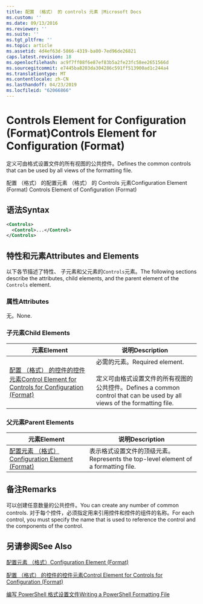 ```yaml
---
title: 配置 （格式） 的 controls 元素 |Microsoft Docs
ms.custom: ''
ms.date: 09/13/2016
ms.reviewer: ''
ms.suite: ''
ms.tgt_pltfrm: ''
ms.topic: article
ms.assetid: 4d4ef63d-5866-4319-ba00-7ed96de26821
caps.latest.revision: 18
ms.openlocfilehash: ac9f7ff08f6e87ef83b5a2fe23fc58ee2651566d
ms.sourcegitcommit: e7445ba8203da304286c591ff513900ad1c244a4
ms.translationtype: MT
ms.contentlocale: zh-CN
ms.lasthandoff: 04/23/2019
ms.locfileid: "62066866"
---
```

# <a name="controls-element-for-configuration-format"></a><span data-ttu-id="3fdcc-102">Controls Element for Configuration (Format)</span><span class="sxs-lookup"><span data-stu-id="3fdcc-102">Controls Element for Configuration (Format)</span></span>

<span data-ttu-id="3fdcc-103">定义可由格式设置文件的所有视图的公共控件。</span><span class="sxs-lookup"><span data-stu-id="3fdcc-103">Defines the common controls that can be used by all views of the formatting file.</span></span>

<span data-ttu-id="3fdcc-104">配置 （格式） 的配置元素 （格式） 的 Controls 元素</span><span class="sxs-lookup"><span data-stu-id="3fdcc-104">Configuration Element (Format) Controls Element of Configuration (Format)</span></span>

## <a name="syntax"></a><span data-ttu-id="3fdcc-105">语法</span><span class="sxs-lookup"><span data-stu-id="3fdcc-105">Syntax</span></span>

```xml
<Controls>
  <Control>...</Control>
</Controls>
```

## <a name="attributes-and-elements"></a><span data-ttu-id="3fdcc-106">特性和元素</span><span class="sxs-lookup"><span data-stu-id="3fdcc-106">Attributes and Elements</span></span>

<span data-ttu-id="3fdcc-107">以下各节描述了特性、 子元素和父元素的`Controls`元素。</span><span class="sxs-lookup"><span data-stu-id="3fdcc-107">The following sections describe the attributes, child elements, and the parent element of the `Controls` element.</span></span>

### <a name="attributes"></a><span data-ttu-id="3fdcc-108">属性</span><span class="sxs-lookup"><span data-stu-id="3fdcc-108">Attributes</span></span>

<span data-ttu-id="3fdcc-109">无。</span><span class="sxs-lookup"><span data-stu-id="3fdcc-109">None.</span></span>

### <a name="child-elements"></a><span data-ttu-id="3fdcc-110">子元素</span><span class="sxs-lookup"><span data-stu-id="3fdcc-110">Child Elements</span></span>

|<span data-ttu-id="3fdcc-111">元素</span><span class="sxs-lookup"><span data-stu-id="3fdcc-111">Element</span></span>|<span data-ttu-id="3fdcc-112">说明</span><span class="sxs-lookup"><span data-stu-id="3fdcc-112">Description</span></span>|
|-------------|-----------------|
|[<span data-ttu-id="3fdcc-113">配置 （格式） 的控件的控件元素</span><span class="sxs-lookup"><span data-stu-id="3fdcc-113">Control Element for Controls for Configuration (Format)</span></span>](./control-element-for-controls-for-configuration-format.md)|<span data-ttu-id="3fdcc-114">必需的元素。</span><span class="sxs-lookup"><span data-stu-id="3fdcc-114">Required element.</span></span><br /><br /> <span data-ttu-id="3fdcc-115">定义可由格式设置文件的所有视图的公共控件。</span><span class="sxs-lookup"><span data-stu-id="3fdcc-115">Defines a common control that can be used by all views of the formatting file.</span></span>|

### <a name="parent-elements"></a><span data-ttu-id="3fdcc-116">父元素</span><span class="sxs-lookup"><span data-stu-id="3fdcc-116">Parent Elements</span></span>

|<span data-ttu-id="3fdcc-117">元素</span><span class="sxs-lookup"><span data-stu-id="3fdcc-117">Element</span></span>|<span data-ttu-id="3fdcc-118">说明</span><span class="sxs-lookup"><span data-stu-id="3fdcc-118">Description</span></span>|
|-------------|-----------------|
|[<span data-ttu-id="3fdcc-119">配置元素 （格式）</span><span class="sxs-lookup"><span data-stu-id="3fdcc-119">Configuration Element (Format)</span></span>](./configuration-element-format.md)|<span data-ttu-id="3fdcc-120">表示格式设置文件的顶级元素。</span><span class="sxs-lookup"><span data-stu-id="3fdcc-120">Represents the top-level element of a formatting file.</span></span>|

## <a name="remarks"></a><span data-ttu-id="3fdcc-121">备注</span><span class="sxs-lookup"><span data-stu-id="3fdcc-121">Remarks</span></span>

<span data-ttu-id="3fdcc-122">可以创建任意数量的公共控件。</span><span class="sxs-lookup"><span data-stu-id="3fdcc-122">You can create any number of common controls.</span></span> <span data-ttu-id="3fdcc-123">对于每个控件，必须指定用来引用控件和控件的组件的名称。</span><span class="sxs-lookup"><span data-stu-id="3fdcc-123">For each control, you must specify the name that is used to reference the control and the components of the control.</span></span>

## <a name="see-also"></a><span data-ttu-id="3fdcc-124">另请参阅</span><span class="sxs-lookup"><span data-stu-id="3fdcc-124">See Also</span></span>

[<span data-ttu-id="3fdcc-125">配置元素 （格式）</span><span class="sxs-lookup"><span data-stu-id="3fdcc-125">Configuration Element (Format)</span></span>](./configuration-element-format.md)

[<span data-ttu-id="3fdcc-126">配置 （格式） 的控件的控件元素</span><span class="sxs-lookup"><span data-stu-id="3fdcc-126">Control Element for Controls for Configuration (Format)</span></span>](./control-element-for-controls-for-configuration-format.md)

[<span data-ttu-id="3fdcc-127">编写 PowerShell 格式设置文件</span><span class="sxs-lookup"><span data-stu-id="3fdcc-127">Writing a PowerShell Formatting File</span></span>](./writing-a-powershell-formatting-file.md)
